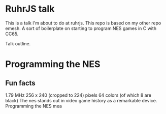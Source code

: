 # RuhrJS talk

This is a talk I'm about to do at ruhrjs. This repo is based on my other repo emesh.
A sort of boilerplate on starting to program NES games in C with CC65.

Talk outline.
# Programming the NES

## Fun facts
1.79 MHz
256 x 240 (cropped to 224) pixels
64 colors (of which 8 are black)
The nes stands out in video game history as a remarkable device.
Programming the NES mea
